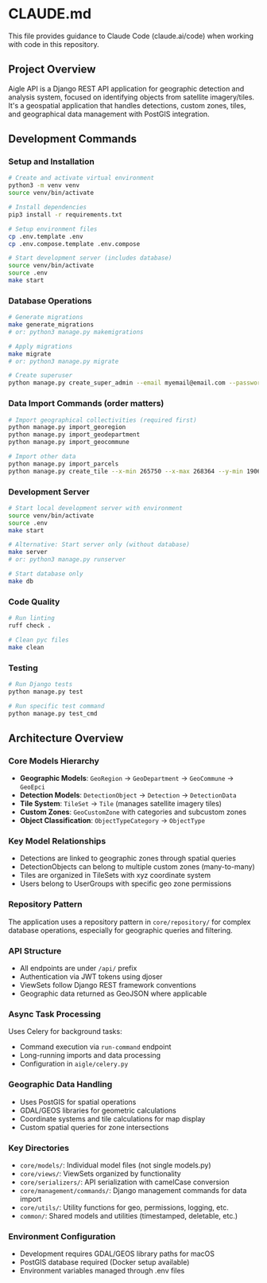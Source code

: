 # CLAUDE.md

This file provides guidance to Claude Code (claude.ai/code) when working with code in this repository.

## Project Overview

Aigle API is a Django REST API application for geographic detection and analysis system, focused on identifying objects from satellite imagery/tiles. It's a geospatial application that handles detections, custom zones, tiles, and geographical data management with PostGIS integration.

## Development Commands

### Setup and Installation
```bash
# Create and activate virtual environment
python3 -m venv venv
source venv/bin/activate

# Install dependencies
pip3 install -r requirements.txt

# Setup environment files
cp .env.template .env
cp .env.compose.template .env.compose

# Start development server (includes database)
source venv/bin/activate
source .env
make start
```

### Database Operations
```bash
# Generate migrations
make generate_migrations
# or: python3 manage.py makemigrations

# Apply migrations
make migrate
# or: python3 manage.py migrate

# Create superuser
python manage.py create_super_admin --email myemail@email.com --password mypassword
```

### Data Import Commands (order matters)
```bash
# Import geographical collectivities (required first)
python manage.py import_georegion
python manage.py import_geodepartment  
python manage.py import_geocommune

# Import other data
python manage.py import_parcels
python manage.py create_tile --x-min 265750 --x-max 268364 --y-min 190647 --y-max 192325
```

### Development Server
```bash
# Start local development server with environment
source venv/bin/activate
source .env
make start

# Alternative: Start server only (without database)
make server
# or: python3 manage.py runserver

# Start database only
make db
```

### Code Quality
```bash
# Run linting
ruff check .

# Clean pyc files
make clean
```

### Testing
```bash
# Run Django tests
python manage.py test

# Run specific test command
python manage.py test_cmd
```

## Architecture Overview

### Core Models Hierarchy
- **Geographic Models**: `GeoRegion` → `GeoDepartment` → `GeoCommune` → `GeoEpci`
- **Detection Models**: `DetectionObject` → `Detection` → `DetectionData`
- **Tile System**: `TileSet` → `Tile` (manages satellite imagery tiles)
- **Custom Zones**: `GeoCustomZone` with categories and subcustom zones
- **Object Classification**: `ObjectTypeCategory` → `ObjectType`

### Key Model Relationships
- Detections are linked to geographic zones through spatial queries
- DetectionObjects can belong to multiple custom zones (many-to-many)
- Tiles are organized in TileSets with xyz coordinate system
- Users belong to UserGroups with specific geo zone permissions

### Repository Pattern
The application uses a repository pattern in `core/repository/` for complex database operations, especially for geographic queries and filtering.

### API Structure
- All endpoints are under `/api/` prefix
- Authentication via JWT tokens using djoser
- ViewSets follow Django REST framework conventions
- Geographic data returned as GeoJSON where applicable

### Async Task Processing
Uses Celery for background tasks:
- Command execution via `run-command` endpoint
- Long-running imports and data processing
- Configuration in `aigle/celery.py`

### Geographic Data Handling
- Uses PostGIS for spatial operations
- GDAL/GEOS libraries for geometric calculations
- Coordinate systems and tile calculations for map display
- Custom spatial queries for zone intersections

### Key Directories
- `core/models/`: Individual model files (not single models.py)
- `core/views/`: ViewSets organized by functionality
- `core/serializers/`: API serialization with camelCase conversion
- `core/management/commands/`: Django management commands for data import
- `core/utils/`: Utility functions for geo, permissions, logging, etc.
- `common/`: Shared models and utilities (timestamped, deletable, etc.)

### Environment Configuration
- Development requires GDAL/GEOS library paths for macOS
- PostGIS database required (Docker setup available)
- Environment variables managed through .env files